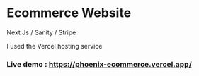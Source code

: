 # Ecommerce Website
Next Js / Sanity / Stripe

I used the Vercel hosting service
### Live demo : https://phoenix-ecommerce.vercel.app/

